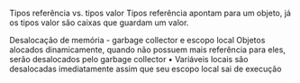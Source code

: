 Tipos referência vs. tipos valor
Tipos referência apontam para um objeto, já os tipos valor são caixas que guardam um valor.

Desalocação de memória - garbage collector e escopo local
Objetos alocados dinamicamente, quando não possuem mais
referência para eles, serão desalocados pelo garbage collector
• Variáveis locais são desalocadas imediatamente assim que seu escopo
local sai de execução